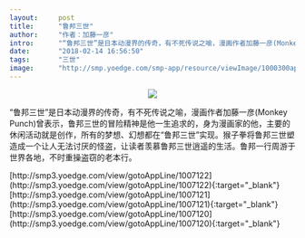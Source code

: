 ```yaml
---
layout:     post
title:      "鲁邦三世"
author:     "作者：加藤一彦"
intro:      "“鲁邦三世”是日本动漫界的传奇，有不死传说之喻，漫画作者加藤一彦(Monkey Punch)曾表示，鲁邦三世的冒险精神是他一生追求的，身为漫画家的他，主要的休闲活动就是创作，所有的梦想、幻想都在“鲁邦三世”实现。猴子拳将鲁邦三世塑造成一个让人无法讨厌的怪盗，让读者羡慕鲁邦三世逍遥的生活。鲁邦一行周游于世界各地，不时重操盗窃的老本行。"
date:       "2018-02-14 16:56:50"
tags:       "三世"
image:      "http://smp.yoedge.com/smp-app/resource/viewImage/1000300appline.png"
---
```

<div style="text-align: center">
<p><img src="http://smp.yoedge.com/smp-app/resource/viewImage/1000300appline.png"/></p>
</div>
<p class="post-meta">
<span>“鲁邦三世”是日本动漫界的传奇，有不死传说之喻，漫画作者加藤一彦(Monkey Punch)曾表示，鲁邦三世的冒险精神是他一生追求的，身为漫画家的他，主要的休闲活动就是创作，所有的梦想、幻想都在“鲁邦三世”实现。猴子拳将鲁邦三世塑造成一个让人无法讨厌的怪盗，让读者羡慕鲁邦三世逍遥的生活。鲁邦一行周游于世界各地，不时重操盗窃的老本行。</span>
</p>
[http://smp3.yoedge.com/view/gotoAppLine/1007122](http://smp3.yoedge.com/view/gotoAppLine/1007122){:target="_blank"}
[http://smp3.yoedge.com/view/gotoAppLine/1007121](http://smp3.yoedge.com/view/gotoAppLine/1007121){:target="_blank"}
[http://smp3.yoedge.com/view/gotoAppLine/1007120](http://smp3.yoedge.com/view/gotoAppLine/1007120){:target="_blank"}


